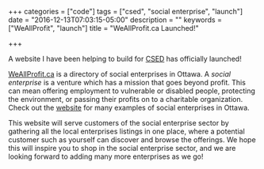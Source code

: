 +++
categories = ["code"]
tags = ["csed", "social enterprise", "launch"]
date = "2016-12-13T07:03:15-05:00"
description = ""
keywords = ["WeAllProfit", "launch"]
title = "WeAllProfit.ca Launched!"

+++

A website I have been helping to build for [CSED](http://csedottawa.ca/) has officially launched!

[WeAllProfit.ca](https://WeAllProfit.ca) is a directory of social enterprises in Ottawa. A *social enterprise* is a venture which has a  mission that goes beyond profit. This can mean offering employment to vulnerable or disabled people, protecting the environment, or passing their profits on to a charitable organization. Check out the [website](https://WeAllProfit.ca) for many examples of social enterprises in Ottawa.

This website will serve customers of the social enterprise sector by gathering all the local enterprises listings in one place, where a potential customer such as yourself can discover and browse the offerings. We hope this will inspire you to shop in the social enterprise sector, and we are looking forward to adding many more enterprises as we go!

